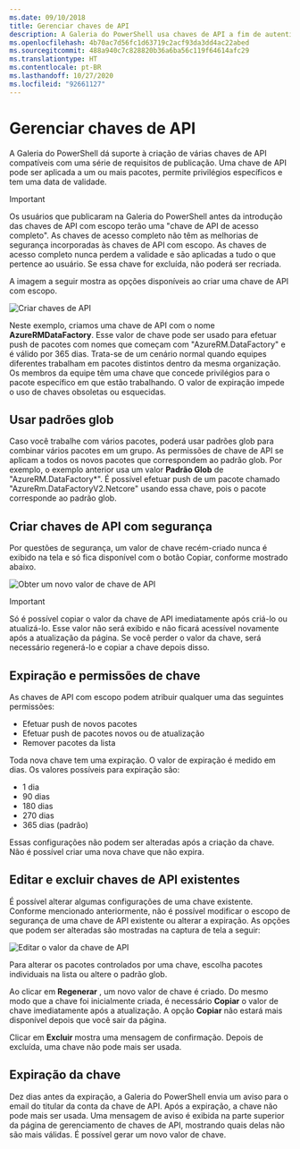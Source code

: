 ```yaml
---
ms.date: 09/10/2018
title: Gerenciar chaves de API
description: A Galeria do PowerShell usa chaves de API a fim de autenticar o acesso à Galeria para editores de conteúdo.
ms.openlocfilehash: 4b70ac7d56fc1d63719c2acf93da3dd4ac22abed
ms.sourcegitcommit: 488a940c7c828820b36a6ba56c119f64614afc29
ms.translationtype: HT
ms.contentlocale: pt-BR
ms.lasthandoff: 10/27/2020
ms.locfileid: "92661127"
---
```

# <a name="managing-api-keys"></a>Gerenciar chaves de API

A Galeria do PowerShell dá suporte à criação de várias chaves de API compatíveis com uma série de requisitos de publicação. Uma chave de API pode ser aplicada a um ou mais pacotes, permite privilégios específicos e tem uma data de validade.

> [!IMPORTANT]
> Os usuários que publicaram na Galeria do PowerShell antes da introdução das chaves de API com escopo terão uma "chave de API de acesso completo". As chaves de acesso completo não têm as melhorias de segurança incorporadas às chaves de API com escopo. As chaves de acesso completo nunca perdem a validade e são aplicadas a tudo o que pertence ao usuário. Se essa chave for excluída, não poderá ser recriada.

A imagem a seguir mostra as opções disponíveis ao criar uma chave de API com escopo.

![Criar chaves de API](media/creating-APIkeys/PSGallery_KeyScoped.png)

Neste exemplo, criamos uma chave de API com o nome **AzureRMDataFactory**. Esse valor de chave pode ser usado para efetuar push de pacotes com nomes que começam com "AzureRM.DataFactory" e é válido por 365 dias. Trata-se de um cenário normal quando equipes diferentes trabalham em pacotes distintos dentro da mesma organização. Os membros da equipe têm uma chave que concede privilégios para o pacote específico em que estão trabalhando.
O valor de expiração impede o uso de chaves obsoletas ou esquecidas.

## <a name="using-glob-patterns"></a>Usar padrões glob

Caso você trabalhe com vários pacotes, poderá usar padrões glob para combinar vários pacotes em um grupo. As permissões de chave de API se aplicam a todos os novos pacotes que correspondem ao padrão glob. Por exemplo, o exemplo anterior usa um valor **Padrão Glob** de "AzureRM.DataFactory*". É possível efetuar push de um pacote chamado "AzureRm.DataFactoryV2.Netcore" usando essa chave, pois o pacote corresponde ao padrão glob.

## <a name="create-api-keys-securely"></a>Criar chaves de API com segurança

Por questões de segurança, um valor de chave recém-criado nunca é exibido na tela e só fica disponível com o botão Copiar, conforme mostrado abaixo.

![Obter um novo valor de chave de API](media/creating-APIkeys/PSGallery_CopyCreatedKey.png)

> [!IMPORTANT]
> Só é possível copiar o valor da chave de API imediatamente após criá-lo ou atualizá-lo. Esse valor não será exibido e não ficará acessível novamente após a atualização da página. Se você perder o valor da chave, será necessário regenerá-lo e copiar a chave depois disso.

## <a name="key-permissions-and-expiration"></a>Expiração e permissões de chave

As chaves de API com escopo podem atribuir qualquer uma das seguintes permissões:

- Efetuar push de novos pacotes
- Efetuar push de pacotes novos ou de atualização
- Remover pacotes da lista

Toda nova chave tem uma expiração. O valor de expiração é medido em dias. Os valores possíveis para expiração são:

- 1 dia
- 90 dias
- 180 dias
- 270 dias
- 365 dias (padrão)

Essas configurações não podem ser alteradas após a criação da chave. Não é possível criar uma nova chave que não expira.

## <a name="editing-and-deleting-existing-api-keys"></a>Editar e excluir chaves de API existentes

É possível alterar algumas configurações de uma chave existente. Conforme mencionado anteriormente, não é possível modificar o escopo de segurança de uma chave de API existente ou alterar a expiração. As opções que podem ser alteradas são mostradas na captura de tela a seguir:

![Editar o valor da chave de API](media/creating-APIkeys/PSGallery_EditAPIKey.png)

Para alterar os pacotes controlados por uma chave, escolha pacotes individuais na lista ou altere o padrão glob.

Ao clicar em **Regenerar** , um novo valor de chave é criado. Do mesmo modo que a chave foi inicialmente criada, é necessário **Copiar** o valor de chave imediatamente após a atualização. A opção **Copiar** não estará mais disponível depois que você sair da página.

Clicar em **Excluir** mostra uma mensagem de confirmação. Depois de excluída, uma chave não pode mais ser usada.

## <a name="key-expiration"></a>Expiração da chave

Dez dias antes da expiração, a Galeria do PowerShell envia um aviso para o email do titular da conta da chave de API. Após a expiração, a chave não pode mais ser usada. Uma mensagem de aviso é exibida na parte superior da página de gerenciamento de chaves de API, mostrando quais delas não são mais válidas. É possível gerar um novo valor de chave.
